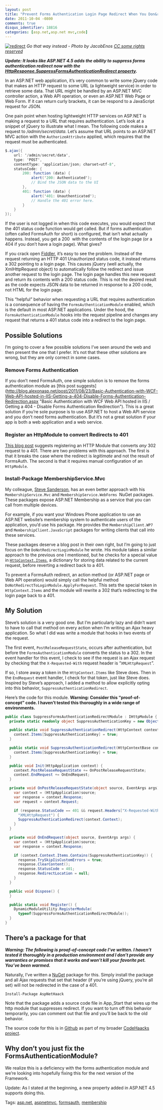 ```yaml
---
layout: post
title: "Prevent Forms Authentication Login Page Redirect When You Don&rsquo;t Want It"
date: 2011-10-04 -0800
comments: true
disqus_identifier: 18816
categories: [asp.net,asp.net mvc,code]
---
```

[![redirect](http://haacked.com/images/haacked_com/WindowsLiveWriter/Prevent-Forms-Authentication-Login-Page-_C968/redirect_3.jpg "redirect")](http://www.flickr.com/photos/notjake13/2574028447/ "Construction signs in NY")
*Go that way instead - Photo by JacobEnos [CC some rights
reserved](http://creativecommons.org/licenses/by/2.0/deed.en "Creative Commons by Attribution")*

***Update: It looks like ASP.NET 4.5 adds the ability to suppress forms
authentication redirect now with the
[HttpResponse.SuppressFormsAuthenticationRedirect
property](http://msdn.microsoft.com/en-us/library/system.web.httpresponse.suppressformsauthenticationredirect.aspx "Suppress Forms Auth Property").***

In an ASP.NET web application, it’s very common to write some jQuery
code that makes an HTTP request to some URL (a lightweight service) in
order to retrieve some data. That URL might be handled by an ASP.NET MVC
controller action, a Web API operation, or even an ASP.NET Web Page or
Web Form. If it can return curly brackets, it can be respond to a
JavaScript request for JSON.

One pain point when hosting lightweight HTTP services on ASP.NET is
making a request to a URL that requires authentication. Let’s look at a
snippet of jQuery to illustrate what I mean. The following code makes a
request to */admin/secret/data*. Let’s assume that URL points to an
ASP.NET MVC action with the `AuthorizeAttribute` applied, which requires
that the request must be authenticated.

```csharp
$.ajax({
    url: '/admin/secret/data',
    type: 'POST',
    contentType: 'application/json; charset=utf-8',
    statusCode: {
        200: function (data) {
            alert('200: Authenticated');
            // Bind the JSON data to the UI
        },
        401: function (data) {
            alert('401: Unauthenticated');
            // Handle the 401 error here.
        }
    }
});
```

If the user is not logged in when this code executes, you would expect
that the 401 status code function would get called. But if forms
authentication (often called FormsAuth for short) is configured, that
isn’t what actually happens. Instead, you get a 200  with the contents
of the login page (or a 404 if you don’t have a login page). What gives?

If you crack open
[Fiddler](http://www.fiddler2.com/fiddler2/ "Fiddler"), it’s easy to see
the problem. Instead of the request returning an HTTP 401 Unauthorized
status code, it instead returns a 302 pointing to a login page. This
causes jQuery (well actually, the XmlHttpRequest object) to
automatically follow the redirect and issue another request to the login
page. The login page handles this new request and return its contents
with a 200 status code. This is not the desired result as the code
expects JSON data to be returned in response to a 200 code, not HTML for
the login page.

This “helpful” behavior when requesting a URL that requires
authentication is a consequence of having the
`FormsAuthenticationModule` enabled, which is the default in most
ASP.NET applications. Under the hood, the `FormsAuthenticationModule`
hooks into the request pipeline and changes any request that returns a
401 status code into a redirect to the login page.

Possible Solutions
------------------

I’m going to cover a few possible solutions I’ve seen around the web and
then present the one that I prefer. It’s not that these other solutions
are wrong, but they are only correct in some cases.

### Remove Forms Authentication

If you don’t need FormsAuth, one simple solution is to remove the forms
authentication module as [this post
suggests](http://blog.alexonasp.net/post/2011/08/23/Basic-Authentication-with-WCF-Web-API-hosted-in-IIS-Getting-a-404-Disable-Forms-Authentication-Redirection.aspx "Basic Authentication with WCF Web API hosted in IIS / Getting a 404 - Disable Forms Authentication Redirection\").
This is a great solution if you’re sole purpose is to use ASP.NET to
host a Web API service and you don’t need forms authentication. But it’s
not a great solution if your app is both a web application and a web
service.

### Register an HttpModule to convert Redirects to 401

[This blog
post](http://amilagm.com/2010/11/prevent-forms-auth-from-redirecting-to-login-page-in-restful-wcf/ "Prevent forms auth from redirecting to login page in RESTFul WCF")
suggests registering an HTTP Module that converts *any* 302 request to a
401. There are two problems with this approach. The first is that it
breaks the case where the redirect is *legitimate* and not the result of
FormsAuth. The second is that it requires manual configuration of an
`HttpModule`.

### Install-Package MembershipService.Mvc

My colleague, [Steve
Sanderson](http://blog.stevensanderson.com/ "Steve Sanderson's Blog"),
has an even better approach with his `MembershipService.Mvc` and
`MembershipService.WebForms `NuGet packages. These packages expose
ASP.NET Membership as a service that you can call from multiple devices.

For example, if you want your Windows Phone application to use an
ASP.NET website’s membership system to authenticate users of the
application, you’d use his package. He provides the
`MembershipClient.WP7` and `MembershipClient.JavaScript` packages for
writing clients that call into these services.

These packages deserve a blog post in their own right, but I’m going to
just focus on the `DoNotRedirectLoginModule` he wrote. His module takes
a similar approach to the previous one I mentioned, but he checks for a
special value in
[`HttpContext.Items`](http://msdn.microsoft.com/en-us/library/system.web.httpcontext.items.aspx "HttpContext.Items on MSDN"),
a dictionary for storing data related to the current request, before
reverting a redirect back to a 401.

To prevent a FormsAuth redirect, an action method (or ASP.NET page or
Web API operation) would simply call the helpful method
`DoNotRedirectToLoginModule.ApplyForRequest`. This sets the special
token in `HttpContext.Items` and the module will rewrite a 302 that’s
redirecting to the login page back to a 401.

My Solution
-----------

Steve’s solution is a very good one. But I’m particularly lazy and
didn’t want to have to call that method on every action when I’m writing
an Ajax heavy application. So what I did was write a module that hooks
in two events of the request.

The first event, `PostReleaseRequestState`, occurs after authentication,
but before the `FormsAuthenticationModule` converts the status to a 302.
In the event handler for this event, I check to see if the request is an
Ajax request by checking that the `X-Requested-With` request header is
“`XMLHttpRequest`”.

If so, I store away a token in the `HttpContext.Items` like Steve does.
Then in the `EndRequest` event handler, I check for that token, just
like Steve does. Inspired by Steve’s approach, I added a method to allow
explicitly opting into this behavior, `SuppressAuthenticationRedirect`.

Here’s the code for this module. **Warning: Consider this
“proof-of-concept” code. I haven’t tested this thoroughly in a wide
range of environments.**

```csharp
public class SuppressFormsAuthenticationRedirectModule : IHttpModule {
  private static readonly object SuppressAuthenticationKey = new Object();

  public static void SuppressAuthenticationRedirect(HttpContext context) {
    context.Items[SuppressAuthenticationKey] = true;
  }

  public static void SuppressAuthenticationRedirect(HttpContextBase context) {
    context.Items[SuppressAuthenticationKey] = true;
  }

  public void Init(HttpApplication context) {
    context.PostReleaseRequestState += OnPostReleaseRequestState;
    context.EndRequest += OnEndRequest;
  }

  private void OnPostReleaseRequestState(object source, EventArgs args) {
    var context = (HttpApplication)source;
    var response = context.Response;
    var request = context.Request;

    if (response.StatusCode == 401 && request.Headers["X-Requested-With"] == 
      "XMLHttpRequest") {
      SuppressAuthenticationRedirect(context.Context);
    }
  }

  private void OnEndRequest(object source, EventArgs args) {
    var context = (HttpApplication)source;
    var response = context.Response;

    if (context.Context.Items.Contains(SuppressAuthenticationKey)) {
      response.TrySkipIisCustomErrors = true;
      response.ClearContent();
      response.StatusCode = 401;
      response.RedirectLocation = null;
    }
  }

  public void Dispose() {
  }

  public static void Register() {
    DynamicModuleUtility.RegisterModule(
      typeof(SuppressFormsAuthenticationRedirectModule));
  }
}
```

There’s a package for that
--------------------------

***Warning: The following is proof-of-concept code I’ve written. I
haven’t tested it thoroughly in a production environment and I don’t
provide any warranties or promises that it works and won’t kill your
favorite pet. You’ve been warmed.***

Naturally, I’ve written a [NuGet](http://nuget.org/ "NuGet") package for
this. Simply install the package and all Ajax requests that set that
header (if you’re using jQuery, you’re all set) will not be redirected
in the case of a 401.

`Install-Package AspNetHaack`

Note that the package adds a source code file in App\_Start that wires
up the http module that suppresses redirect. If you want to turn off
this behavior temporarily, you can comment out that file and you’ll be
back to the old behavior.

The source code for this is in [Github](http://github.com/ "Github") as
part of my broader [CodeHaacks
project](https://github.com/Haacked/CodeHaacks "CodeHaacks on Github").

Why don’t you just fix the FormsAuthenticationModule?
-----------------------------------------------------

We realize this is a deficiency with the forms authentication module and
we’re looking into hopefully fixing this for the next version of the
Framework.

Update: As I stated at the beginning, a new property added in ASP.NET
4.5 supports doing this.

Tags: [asp.net](http://haacked.com/tags/asp.net/default.aspx),
[aspnetmvc](http://haacked.com/tags/aspnetmvc/default.aspx),
[formsauth](http://haacked.com/tags/formsauth/default.aspx),
[membership](http://haacked.com/tags/membership/default.aspx)

